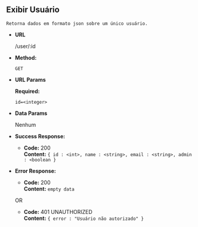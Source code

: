 **Exibir Usuário**
----

    Retorna dados em formato json sobre um único usuário.

* **URL**

  /user/:id

* **Method:**

  `GET`
  
*  **URL Params**

   **Required:**
 
   `id=<integer>`

* **Data Params**

  Nenhum

* **Success Response:**

  * **Code:** 200 <br />
    **Content:** `{ id : <int>, name : <string>, email : <string>, admin : <boolean }`
 
* **Error Response:**

  * **Code:** 200 <br />
    **Content:** `empty data`

  OR

  * **Code:** 401 UNAUTHORIZED <br />
    **Content:** `{ error : "Usuário não autorizado" }`

